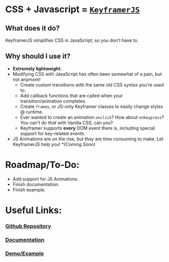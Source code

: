 # CSS + Javascript = [`KeyframerJS`](https://raghav-misra.github.io/keyframer-js)

## What does it do?
KeyframerJS simplifies CSS in JavaScript, so you don't have to.

## Why should I use it?
* **Extremely lightweight.**
* Modifying CSS with JavaScript has often been somewhat of a pain, but not anymore!
  - Create custom transitions with the same old CSS syntax you're used to.
  - Add callback functions that are called when your transition/animation completes.
  - Create `frames`, or JS-only Keyframer classes to easily change styles @ runtime.
  - Ever wanted to create an animation `onclick`? How about `onkeypress`? You can't do _that_ with Vanilla CSS, can you?
  - Keyframer supports **every** DOM event there is, including special support for key-related events.
* JS Animations are on the rise, but they are time consuming to make. Let KeyframerJS help you! **(Coming Soon)*

# Roadmap/To-Do:
* Add support for JS Animations.
* Finish documentation.
* Finish example.

# Useful Links:
### [Github Repository](https://github.com/raghav-misra/keyframer-js)
### [Documentation](https://keyframer.obliviontech.dev/docs)
### [Demo/Example](https://keyframer.obliviontech.dev/demo)


